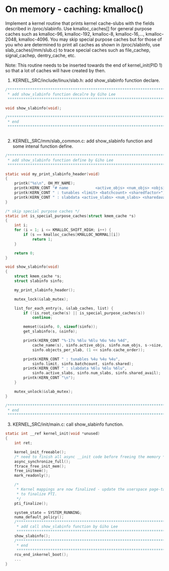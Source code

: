 # On memory - caching: kmalloc()

Implement a kernel routine that prints kernel cache-slubs with the fields described in /proc/slabinfo. Use kmalloc_caches[] for general purpose caches such as kmalloc-96, kmalloc-192, kmalloc-8, kmalloc-16,...,
kmalloc-2048, kmalloc-4096. You may skip special purpose caches but for those of you who are determined to print all caches as shown in /proc/slabinfo, use slab_caches(/mm/slub.c) to trace special caches such
as file_cachep, signal_cachep, dentry_cache, etc.

Note: This routine needs to be inserted towards the end of kernel_init(PID 1) so that a lot of caches will have created by then.

1. KERNEL_SRC/include/linux/slab.h: add show_slabinfo function declare.

``` c
/*********************************************************************************
 * add show_slabinfo function decalre by Giho Lee
 ********************************************************************************/

void show_slabinfo(void);

/*********************************************************************************
 * end
 ********************************************************************************/
 
```

2. KERNEL_SRC/mm/slab_common.c: add show_slabinfo function and some intenal function define.

``` c
/*********************************************************************************
 * add show_slabinfo function define by Giho Lee
 ********************************************************************************/

static void my_print_slabinfo_header(void)
{
	printk("%s\n", OH_MY_NAME);
	printk(KERN_CONT "# name            <active_objs> <num_objs> <objsize> <objperslab> <pagesperslab>");
	printk(KERN_CONT " : tunables <limit> <batchcount> <sharedfactor>");
	printk(KERN_CONT " : slabdata <active_slabs> <num_slabs> <sharedavail>");
}

/* skip special purpose caches */
static int is_special_purpose_caches(struct kmem_cache *s)
{
	int i;
	for (i = 1; i <= KMALLOC_SHIFT_HIGH; i++) {
		if (s == kmalloc_caches[KMALLOC_NORMAL][i])
			return 1;
	}

	return 0;
}

void show_slabinfo(void)
{
	struct kmem_cache *s;
	struct slabinfo sinfo;

	my_print_slabinfo_header();

	mutex_lock(&slab_mutex);

	list_for_each_entry(s, &slab_caches, list) {
		if (!is_root_cache(s) || is_special_purpose_caches(s))
			continue;

		memset(&sinfo, 0, sizeof(sinfo));
		get_slabinfo(s, &sinfo);

		printk(KERN_CONT "%-17s %6lu %6lu %6u %4u %4d",
			cache_name(s), sinfo.active_objs, sinfo.num_objs, s->size,
			sinfo.objects_per_slab, (1 << sinfo.cache_order));

		printk(KERN_CONT " : tunables %4u %4u %4u",
			sinfo.limit, sinfo.batchcount, sinfo.shared);
		printk(KERN_CONT " : slabdata %6lu %6lu %6lu",
			sinfo.active_slabs, sinfo.num_slabs, sinfo.shared_avail);
		printk(KERN_CONT "\n");
	}

	mutex_unlock(&slab_mutex);
}

/*********************************************************************************
 * end
 ********************************************************************************/

```

3. KERNEL_SRC/init/main.c: call show_slabinfo function.

``` c
static int __ref kernel_init(void *unused)
{
	int ret;

	kernel_init_freeable();
	/* need to finish all async __init code before freeing the memory */
	async_synchronize_full();
	ftrace_free_init_mem();
	free_initmem();
	mark_readonly();

	/*
	 * Kernel mappings are now finalized - update the userspace page-table
	 * to finalize PTI.
	 */
	pti_finalize();

	system_state = SYSTEM_RUNNING;
	numa_default_policy();
	/*********************************************************************************
	 * add call show_slabinfo function by Giho Lee
	 ********************************************************************************/
	show_slabinfo();
	/*********************************************************************************
	 * end
	 ********************************************************************************/
	rcu_end_inkernel_boot();
	...
}
	
```

